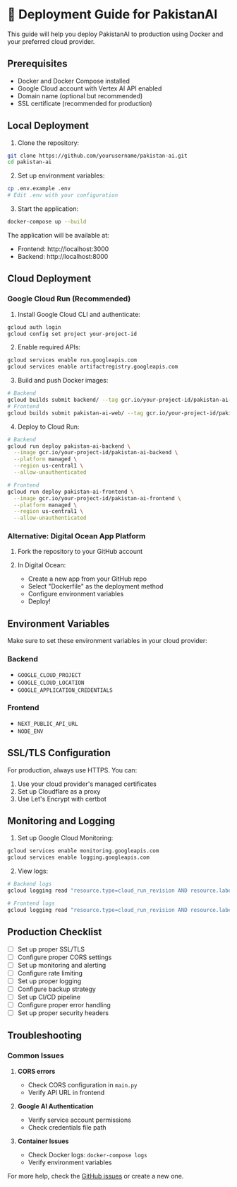 # 🚀 Deployment Guide for PakistanAI

This guide will help you deploy PakistanAI to production using Docker and your preferred cloud provider.

## Prerequisites

- Docker and Docker Compose installed
- Google Cloud account with Vertex AI API enabled
- Domain name (optional but recommended)
- SSL certificate (recommended for production)

## Local Deployment

1. Clone the repository:
```bash
git clone https://github.com/yourusername/pakistan-ai.git
cd pakistan-ai
```

2. Set up environment variables:
```bash
cp .env.example .env
# Edit .env with your configuration
```

3. Start the application:
```bash
docker-compose up --build
```

The application will be available at:
- Frontend: http://localhost:3000
- Backend: http://localhost:8000

## Cloud Deployment

### Google Cloud Run (Recommended)

1. Install Google Cloud CLI and authenticate:
```bash
gcloud auth login
gcloud config set project your-project-id
```

2. Enable required APIs:
```bash
gcloud services enable run.googleapis.com
gcloud services enable artifactregistry.googleapis.com
```

3. Build and push Docker images:
```bash
# Backend
gcloud builds submit backend/ --tag gcr.io/your-project-id/pakistan-ai-backend
# Frontend
gcloud builds submit pakistan-ai-web/ --tag gcr.io/your-project-id/pakistan-ai-frontend
```

4. Deploy to Cloud Run:
```bash
# Backend
gcloud run deploy pakistan-ai-backend \
  --image gcr.io/your-project-id/pakistan-ai-backend \
  --platform managed \
  --region us-central1 \
  --allow-unauthenticated

# Frontend
gcloud run deploy pakistan-ai-frontend \
  --image gcr.io/your-project-id/pakistan-ai-frontend \
  --platform managed \
  --region us-central1 \
  --allow-unauthenticated
```

### Alternative: Digital Ocean App Platform

1. Fork the repository to your GitHub account

2. In Digital Ocean:
   - Create a new app from your GitHub repo
   - Select "Dockerfile" as the deployment method
   - Configure environment variables
   - Deploy!

## Environment Variables

Make sure to set these environment variables in your cloud provider:

### Backend
- `GOOGLE_CLOUD_PROJECT`
- `GOOGLE_CLOUD_LOCATION`
- `GOOGLE_APPLICATION_CREDENTIALS`

### Frontend
- `NEXT_PUBLIC_API_URL`
- `NODE_ENV`

## SSL/TLS Configuration

For production, always use HTTPS. You can:
1. Use your cloud provider's managed certificates
2. Set up Cloudflare as a proxy
3. Use Let's Encrypt with certbot

## Monitoring and Logging

1. Set up Google Cloud Monitoring:
```bash
gcloud services enable monitoring.googleapis.com
gcloud services enable logging.googleapis.com
```

2. View logs:
```bash
# Backend logs
gcloud logging read "resource.type=cloud_run_revision AND resource.labels.service_name=pakistan-ai-backend"

# Frontend logs
gcloud logging read "resource.type=cloud_run_revision AND resource.labels.service_name=pakistan-ai-frontend"
```

## Production Checklist

- [ ] Set up proper SSL/TLS
- [ ] Configure proper CORS settings
- [ ] Set up monitoring and alerting
- [ ] Configure rate limiting
- [ ] Set up proper logging
- [ ] Configure backup strategy
- [ ] Set up CI/CD pipeline
- [ ] Configure proper error handling
- [ ] Set up proper security headers

## Troubleshooting

### Common Issues

1. **CORS errors**
   - Check CORS configuration in `main.py`
   - Verify API URL in frontend

2. **Google AI Authentication**
   - Verify service account permissions
   - Check credentials file path

3. **Container Issues**
   - Check Docker logs: `docker-compose logs`
   - Verify environment variables

For more help, check the [GitHub issues](https://github.com/yourusername/pakistan-ai/issues) or create a new one. 